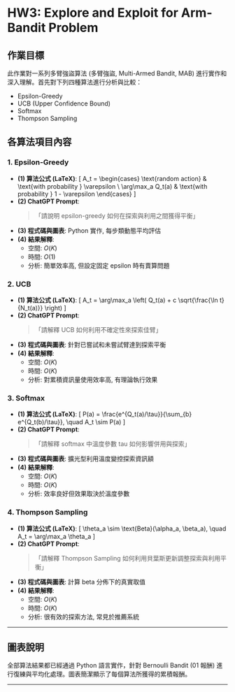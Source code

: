 # HW3: Explore and Exploit for Arm-Bandit Problem

## 作業目標
此作業對一系列多臂強盜算法 (多臂強盜, Multi-Armed Bandit, MAB) 進行實作和深入理解。首先對下列四種算法進行分析與比較：

- Epsilon-Greedy
- UCB (Upper Confidence Bound)
- Softmax
- Thompson Sampling

## 各算法項目內容

### 1. Epsilon-Greedy
- **(1) 算法公式 (LaTeX)**:
  \[
  A_t = \begin{cases}
  \text{random action} & \text{with probability } \varepsilon \\
  \arg\max_a Q_t(a) & \text{with probability } 1 - \varepsilon
  \end{cases}
  \]
- **(2) ChatGPT Prompt**:
  > 「請說明 epsilon-greedy 如何在探索與利用之間獲得平衡」
- **(3) 程式碼與圖表**: Python 實作, 每步類動態平均評估
- **(4) 結果解釋**:
  - 空間: $O(K)$
  - 時間: $O(1)$
  - 分析: 簡單效率高, 但設定固定 epsilon 時有賣算問題

### 2. UCB
- **(1) 算法公式 (LaTeX)**:
  \[
  A_t = \arg\max_a \left( Q_t(a) + c \sqrt{\frac{\ln t}{N_t(a)}} \right)
  \]
- **(2) ChatGPT Prompt**:
  > 「請解釋 UCB 如何利用不確定性來探索佳臂」
- **(3) 程式碼與圖表**: 針對已嘗試和未嘗試臂達到探索平衡
- **(4) 結果解釋**:
  - 空間: $O(K)$
  - 時間: $O(K)$
  - 分析: 對累積資訊量使用效率高, 有理論執行效果

### 3. Softmax
- **(1) 算法公式 (LaTeX)**:
  \[
  P(a) = \frac{e^{Q_t(a)/\tau}}{\sum_{b} e^{Q_t(b)/\tau}}, \quad A_t \sim P(a)
  \]
- **(2) ChatGPT Prompt**:
  > 「請解釋 softmax 中溫度參數 tau 如何影響併用與探索」
- **(3) 程式碼與圖表**: 擴光型利用溫度變控探索資訊額
- **(4) 結果解釋**:
  - 空間: $O(K)$
  - 時間: $O(K)$
  - 分析: 效率良好但效果取決於溫度參數

### 4. Thompson Sampling
- **(1) 算法公式 (LaTeX)**:
  \[
  \theta_a \sim \text{Beta}(\alpha_a, \beta_a), \quad A_t = \arg\max_a \theta_a
  \]
- **(2) ChatGPT Prompt**:
  > 「請解釋 Thompson Sampling 如何利用貝葉斯更新調整探索與利用平衡」
- **(3) 程式碼與圖表**: 計算 beta 分佈下的真實取值
- **(4) 結果解釋**:
  - 空間: $O(K)$
  - 時間: $O(K)$
  - 分析: 很有效的探索方法, 常見於推薦系統

---

## 圖表說明
全部算法結果都已經通過 Python 語言實作，針對 Bernoulli Bandit (01 報酬) 進行復練與平均化處理。圖表簡潔顯示了每個算法所獲得的累積報酬。

---


